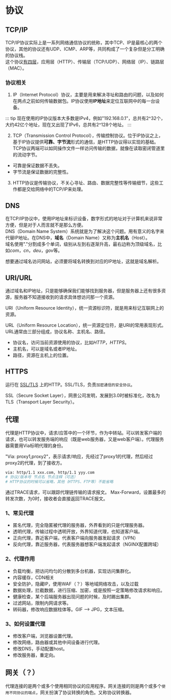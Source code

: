 # 协议

## TCP/IP

TCP/IP协议实际上是一系列网络通信协议的统称，其中TCP、IP是最核心的两个协议，其他的协议还有UDP、ICMP、ARP等，共同构成了一个复杂但是分工明确的协议栈。  
这个协议[有四层]('./layer.html')，应用层（HTTP）、传输层（TCP/UDP）、网络层（IP）、链路层（MAC）。

### 协议相关

1. IP（Internet Protocol）协议，主要是用来解决寻址和路由的问题，以及如何在两点之前如何传输数据包。IP协议使用**IP地址**来定位互联网中的每一台设备。

::: tip
现在使用的IP协议版本大多数是IPv4，例如"192.168.0.1"，总共有2^32个，大约42亿个地址，现在又出现了IPv6，总共有2^128个地址。
:::

2. TCP（Transmission Control Protocol），传输控制协议。位于IP协议之上，基于IP协议提供**可靠、字节流**形式的通信，是HTTP协议得以实现的基础。TCP协议两端可以如同操作文件一样访问传输的数据，就像在读取密闭管道里的流动字节。

- 可靠是保证数据不丢失。
- 字节流是保证数据的完整性。

3. HTTP协议是传输协议，不关心寻址、路由、数据完整性等传输细节，这些工作都是交给网络中的TCP/IP来处理。

## DNS

在TCP/IP协议中，使用IP地址来标识设备，数字形式的地址对于计算机来说非常方便，但是对于人而言就不是那么方便。  
DNS（Domain Name System）系统就是为了解决这个问题。用有意义的名字来代替IP地址。在DNS中，**域名**（Domain Name）又称为**主机名**（Host）。  
域名使用"."分割成多个单词，级别从左到右逐渐升高，最右边称为顶级域名，比如*com*，*cn*，*deu*，*gov*等。  

想要通过域名访问网站，必须要将域名转换到对应的IP地址，这就是域名解析。

## URI/URL

通过域名和IP地址，只是能够确保我们能够找到服务器，但是服务器上还有很多资源，服务器不知道接收到的请求具体想访问那一个资源。

URI（Uniform Resource Identity），统一资源标识符，就是用来标记互联网上的资源。

URL（Uniform Resource Location），统一资源定位符，是URI的常用表现形式。URL通常由三部分组成，协议名称、主机名、路径。

- 协议名，访问当前资源使用的协议，比如*HTTP*，*HTTPS*。
- 主机名，可以是域名或者IP地址。
- 路径，资源在主机上的位置。

## HTTPS

运行在 [SSL/TLS]('./SSL&TLS.html') 上的HTTP。SSL/TLS，负责`加密通信的安全协议`。

SSL（Secure Socket Layer），网景公司发明，发展到3.0时被标准化，改名为TLS（Transport Layer Security）。

## 代理

代理是HTTP协议中，请求/应答中的一个环节，作为中转站。可以转发客户端的请求，也可以转发服务端的响应（既是web服务器，又是web客户端）。代理服务器需要用Via标明代理的身份。

"Via: proxy1,proxy2"，表示请求/响应，先经过了proxy1的代理，然后经过proxy2的代理，到了接收方。

```bash
via: http/1.1 xxx.com, http/1.1 yyy.com
# 协议/版本号 节点名 节点注释（可选）
# HTTP协议的时候可以省略，其他（HTTPS、FTP等）不能省略
```

通过TRACE请求，可以跟踪代理链传输的请求报文。
Max-Forward，设置最多的转发次数，为0时，接收者会直接返回TRACE报文。

### 1、常见代理

- 匿名代理，完全隐匿被代理的服务器，外界看到的只是代理服务器。
- 透明代理，传输过程中透明开放，外界知道代理，也知道客户端。
- 正向代理，靠近客户端，代表客户端向服务器发起请求（VPN）
- 反向代理，靠近服务器，代表服务器想客户端发起请求（NGINX配置跨域）

### 2、代理作用

- 负载均衡，把访问均匀的分散到多台机器，实现访问集群化。
- 内容缓存，CDN相关
- 安全防护，隐藏IP，使用WAF（？）等地域网络攻击，以及过载
- 数据处理，拦截数据，进行压缩、加密，或是按照一定策略修改请求和响应。
- 健康检查，某个后端服务器出现问题的时候，及时踢出集群。
- 过滤网站，限制内网请求等。
- 转码器，修改响应数据柱体等。GIF --> JPG，文本压缩。

### 3、如何设置代理

- 修改客户端，浏览器设置代理。
- 修改网络，路由器或其他中间设备进行代理。
- 修改DNS，手动配置host。
- 修改服务器，重定向。

## 网关（？）

代理连接的是两个或多个使用相同协议的应用程序。网关连接的则是两个或多个`使用不同协议的端点`，网关扮演了协议转换的角色。又称协议转换器。
